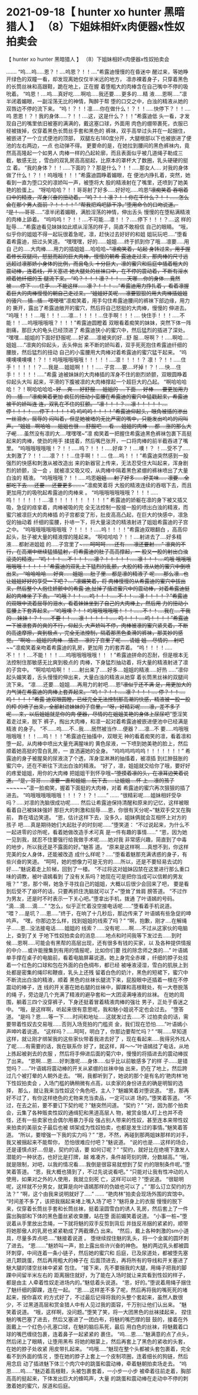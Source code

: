 # 2021-09-18【 hunter xo hunter 黑暗猎人 】 （8）下姐妹相奸x肉便器x性奴拍卖会



【 hunter xo hunter 黑暗猎人 】 （8）下姐妹相奸x肉便器x性奴拍卖会



.......
“呜....呜.....恩？！....呜恩？！！....”希露迪慢慢的在昏迷中
醒过来，等她睁开绿色的双瞳一看，却发现离她仅仅半米远的地方，
凛赤裸着身子，只穿着黑色的长筒丝袜和高跟鞋，跪在地上，正在握
着堕粗大的肉棒含在自己嘴中不停的吸吮着。
“呜恩！....呜....真好吃.....啊哈.....我还要.....更多的....精
液.....恩啊.....”凛半闭着媚眼，一副淫荡无比的神情，陶醉于帮
堕的口交之中，白浊的精液从她的双唇边不停的流下来。
“呜！？！！凛.....你在做什么！？！！.....快停下？！！....呜
恩恩！？！我的身体.....？！！....这，这是什么？！！”希露迪低
头一看，才发现自己的嘴里依旧被塞的满满的，戴这塞口球，外面用
肉色的绷带裹死，衣服已经被拨掉，仅穿着黑色长筒丝手套和黑色的
裤袜，双手高举过头并在一起捆住，被嵌进了一个立式便池的顶部，
双腿左右180度分开，大腿根部以下也被嵌进了便池的左右两边，一点
也动弹不得。
更要命的是，在她拉到腰间的黑色裤袜内，竟然高高隆起一个如男人
肉棒一样的凸起轮廓，而且表面似乎被几道绳子勒成三截，敏感无比
，雪白的双乳房高高挺起，比原本的罩杯大了数圈，乳头硬硬的挺立
着。
“我的身体？！！.....下面的？？那是什么？！！.....那女人....
对我的身体做了什么！？！！呜哦哦！！！”希露迪圆睁着媚眼，在
便池内挣扎着，突然，她看到一直为堕口交的凛娇叫一声，被堕将大
股的精液射在了嘴里，还喷到了她美艳的脸蛋上。
“呀哈哈哈？！！哥哥射了好多.....好好吃.....呜恩~~”凛痴笑着
吞咽着口中的精液，浑身兴奋的扭动着。
“呜？！！凛？！！你在干什么？！！......怎么会在那个男人面前
？！！！！”
“帮我把鸡吧舔干净。”堕用命令的口吻说道。
“是！....哥哥~~.....”凛半闭着媚眼，满脸淫荡的神情，伸出舌头
慢慢的在堕粘满精液的肉棒上舔着。
“呜呜呜！？！！....不可能....凛！！？.....停下！！！？....这
样的耻辱.....”希露迪看见妹妹如此顺从淫荡的样子，简直不敢相信
自己的眼睛。
“哦，似乎你的姐姐不得一起玩很着急呢，凛，赶快过去好好的和姐
姐玩玩吧.....”堕看着希露迪，扭过头笑道。
“嘿嘿嘿，好的......姐姐.....终于抓到你了哦....凛要.....用自
己的.....大肉棒.....用力的插姐姐....哈哈哈~~~”凛痴笑着，站起
身转过来，用手握着修长双腿间，怒挺而起的巨大肉棒，慢慢的朝希
露迪走过来，那肉棒的尺寸远远超过凛那娇小身体的比例，而且龟头
十分巨大，凛的蜜穴和后庭中插着粗大的震动棒，连着线，开关塞进
她大腿处的丝袜口中，在不停的震动着，不断有淫水顺着她纤细的玉
腿流下来。
“呜？！！！凛？！！.....天哪....你的身体....竟然被......停下
.....住手.....不能这样......凛？！！！....”希露迪用力挣扎着
，看着凛握着巨大的肉棒慢慢的朝自己走过来。
“姐姐好美呢.....凛要狠狠的用大肉棒插姐姐的骚穴....插...插...
嘿嘿嘿~~”凛痴笑着，用手勾住希露迪腰间的裤袜下部边缘，用力的
撕开，露出了希露迪敞开的蜜穴，然后将自己怒挺的大肉棒，慢慢的
伸进去。
“呜哦！！！....哦！！！.....凛...！！！！...住手啊！！！....
快住手！！！.....不能！！....呜哦哦哦哦？！！！”希露迪圆瞪着
双眼看着痴笑的妹妹，突然下体一阵剧痛，那巨大的龟头已经顶进了
希露迪狭小的蜜穴中，然后猛烈的插进了深处。
“嘿嘿....姐姐的下面好舒服呢.....好紧.....凛被夹的好...舒
服....呀啊？！.....啊哈....姐姐.....”凛爽的仰起头，舌头伸出
来不断的娇叫着，双手死死抱住希露迪纤细的腰肢，然后猛烈的扭动
自己的小蛮腰用大肉棒对着希露迪的蜜穴猛干起来。
“呜噢噢噢噢噢！？！！呜哦哦哦哦哦！！！！！....凛！！！！？
凛！？！！.....住手！！！！！？....我是....姐姐啊！！！.....
子宫.....要....坏掉！？！....快....住手！！！！！.....”希露
迪被妹妹的大肉棒插的浑身不住的剧烈娇颤，双眼圆睁着仰起头大叫
起来，平滑的下腹被凛的大肉棒撑起一个超巨大的凸起。
“啊哈哈哈哈！？！啊哈哈哈哈~~~好....爽.....好舒服.....姐姐的
....下面.... 好棒......要更加用力的....插.....”凛痴笑着更加
疯狂的扭动小蛮腰在希露迪的蜜穴中猛戳起来，希露迪被干的娇叫连
连，双乳在不住的狂颤。
“凛！！！？....凛！！！！！....停！！！！.....停下！！！！呜
呜呜呜！！！！”希露迪仰起头，眼角被插的渗出一丝泪水，屈辱的
闷叫着，但是她被堵的无比严密的嘴中，只能发出呜呜的闷叫声。
“姐姐...啊哈哈.....姐姐也很.....舒服吧.....看.....姐姐的肉棒
....都....涨的那么大了呢~~.....虽然没有凛的大....嘿嘿嘿~”凛
痴笑着一把握住希露迪黑色裤袜包裹下高挺起来的肉棒，使劲的用手
揉搓着，然后嘴巴张开，一口将肉棒的前半截吞进了嘴里。
“呜哦哦哦哦哦！？！！.....呜？！！！.....好痒？！....噢！？
！....受不了.....太刺激了？！！.....凛？！！...住手啊！！....
住....呜！！！”希露迪突然感到一股强烈的快感和刺激从被改造出
来的新器官上传来，无法忍受住大叫起来，浑身剧烈的娇颤，没一会
，就被凛又吸又咬，从肉棒中隔着黑色紧绷的裤袜喷出了大量白浊的
精液。
“呜哦哦哦？！！.....呜恩~~姐姐.....射了好多......好美味.....
凛要....全部吃下去.....还要.....还要更多......~~~”凛痴笑着将
大股的精液连续的吞咽下去，而且更加用力的吸吮起希露迪的肉棒来
。
“呜哦哦哦哦哦哦？！！！.....呜！！！！！！....凛！！！！！！
！！！！”
希露迪的娇躯在凛的身下被又插又吸，急促的痉挛着，肉棒被吸的完
全无法控制一股接一股的喷出白浊的精液，而蜜穴被凛巨大的肉棒插
的子宫都变了形，肚皮高高凸起，在巨大的快感中，凛急促的抽动着
纤细的蛮腰，扑哧一下，将大量滚烫的精液射进了姐姐希露迪的子宫
之中。
“呜哦哦哦哦哦哦哦 ？！！！！.....呜！！！！”希露迪双眼翻白
，高高仰起头，肚子被大量的精液撑的隆起来。
“啊哈哈哈？！！....射进去了....好多精液.....都射进姐姐
的.....子宫里了~~~.....呵呵呵......还有......凛还要射.....”
凛爽的不行，在高潮中继续猛插猛射，将希露迪的肚子高高撑起，一
股又一股的射出白浊滚烫的精液。
“呜！！！....不！！！....凛？！！！！！.....凛！！！....呜哦
哦哦哦哦哦哦！！！！！”希露迪的双乳上下猛烈的乱颤，大股的精
液从她的蜜穴中倒喷出来。
“哈哈哈哈.....好爽......姐姐.....肚子里....都是凛的精液了
呢......那么凛...也让姐姐好好的享受一下吧？....”凛媚笑着，将
肉棒慢慢的从希露迪的蜜穴中拔出来，然后整个人抱住娇颤中的希露
迪,扯掉了插进蜜穴中的震动棒，对着希露迪挺起的肉棒坐了下去。
“呜哦？！！.....呜！！！.....不！！....凛！！！！？”希露迪
的双眼中流着屈辱的泪水，看着妹妹坐到了自己的大肉棒上，然后用
力的扭动小蛮腰上下套弄起来。
“呜哦噢？！！呜哦哦哦哦哦！！！......不！！....我在....干我
的....妹妹！？！.....不要！！.....凛！！！！！.....
呜！！！....呜！！！！”希露迪一下被凛套弄的爽的不行，仰起头
大声娇叫不停，肉棒被凛的蜜穴紧夹着，不断的高速摩擦，爽到极点
，完全无法控制，隔着那黑色柔滑的裤袜，那美妙的感觉。
“啊哈....姐姐的肉棒....插进....凛的子宫里了呢......请姐
姐....尽情的....射吧~~~~”凛痴笑着亲吻着希露迪的乳房，更加用
力的套弄着。
“呜！！！！.....不！！！....不能！！！.....呜哦哦哦哦哦！！
！”希露迪拼命的忍耐，但是根本无法控制住那敏感无比爽到极点的
肉棒，下身猛烈抽动着，将大量的精液射进了凛的子宫中。
“啊哈哈哈啊！！.....射出来了.....好多....姐姐的精液.....好热
.....”凛仰起头媚笑着，舌头慢慢的伸出来，大量白浊的精液从她穿
着长筒黑丝袜的双腿间流下来。
“凛.....还要....姐姐.....再用力的射吧.....恩~~”凛似乎还不满
足，用更加大的力气骑在希露迪的肉棒上套弄起来。
“呜！？！！.....凛？！！！.... 停？！！....呜！！！！”希露
迪双眼圆瞪，已经完全无法控制那高潮的快感，精液被一股一股的榨
的喷了出来，全部射进妹妹的子宫里。
“呀，好精彩呢......凛，差不多了呢.....来，以后姐姐就是你的肉
便器，尽情的在姐姐美艳的身体上尿尿吧~~”堕淫笑着走过来，脱下
裤子，掏出大肉棒，和凛一起对着希露迪被嵌进便池中已经满是精液
的身子。
“不......呜.....不...我.....居然被当作....便器？....凛...不
要.....呜哦哦哦哦哦！！！....呜！！！”希露迪在抽搐中，双眼无
神的看着痴笑的凛，看着凛和堕一起，从肉棒中喷出大量充满腥味的
黄色尿液，一下喷到她美艳的脸上，然后顺着她高挺的雪白乳房，一
直洒遍她的全身。
“呜呜呜呜呜呜！！！！！！！”
希露迪的身子被腥臭的尿液浇了个透，浑身湿淋淋的抽搐着，被凛插
到红肿鼓胀的蜜穴中，还在不断往下流出白浊的精液。
“好了，凛，姐姐就交给你了哦，要好好的疼爱姐姐，用你的大肉棒
把姐姐干到怀孕哦~~~”堕摸着凛的头，在凛耳边笑着说道。
“是，哥哥......凛要一直和姐姐....玩下去.....让姐姐....怀
上....凛的孩子~~~~~~~~”凛一脸痴笑，握着下面挺的大肉棒，对着
希露迪的蜜穴再次狠狠的插了进去。
“呜哦哦哦哦哦哦！！！？！？！......”
......
“很精彩呢.....姐妹相奸受孕吗？.....对凛的洗脑很成功呢......
然后让希露迪保持清醒和原来的记忆，这样被眼看着自己被妹妹强奸
那巨大的刺激和屈辱.....恩，你很有天分呢~”魅双手交叉在胸前，
靠在墙边笑道。
“恩，估计这样下去，没多久，姐妹俩就会互相怀上对方的孩子
吧.....真是期待她们大起肚子的时刻呢......”堕笑道：
“不过说起来，为什么不一起进零的诊所呢，看着她做改造手术可真
是一件有趣的事情......”
“恩，因为她一见到我，就忍不住要强行给我做手术呢......她对我
非常感兴趣，简直到了中毒的地步，所以我还是不露面的好。”魅答
道。
“原来是这样啊.....真想不到，你这样完美的女人身体，还能被改造
成什么样呢？.....”堕看着魅那充满诱惑的身子，有些兴奋的笑道。
“呵呵，她的想像力可是无穷的.....所以，还是不要轻易去试的
好.....”魅说着走上阶梯，回到了一楼。
“不过将这对姐妹囚禁在这里进行那么重口味的调教，被叶语嫣看到
了没有关系吗？她现在可是把你当成可以信赖的男友哦？”
“恩，那个啊，她急于寻找自己的姐姐，大概以后很少会回来了吧，
要是看到后受不了崩坏的话，只要再抓住洗脑就可以了~”堕耸了耸肩
膀答道。
“不过作为男友，还是时不时表示一下关心吧。”堕拿出手机，拨通
了叶语嫣的号码。
“滴....滴.....滴.....”
“怎么，似乎正忙着没空接电话呢......”堕看着手机说道。
“喂？....是坑？....恩.....”终于，在响了十几秒后，那边传来了
叶语嫣有些急促的呻吟声。
“嘿，你那边怎么样，找到姐姐的线索了吗？”
“啊，抱歉，刚才....在解绳子......恩...没法接电话......姐姐的
线索？.....没有呢......啊.....不过从这家伙的电脑上，查到了关
于地下性奴拍卖会的消息.......地点和时间我等下发过去......到时
候....恩啊.....可能会有黑帮的高层出现，还有很多有钱的买家，以
及各种提供情报的中介....或许能搜集到有用的情报呢，比如你们要
找的除念师之类的....”
叶语嫣单手撑在桌子的电脑前，看着电脑屏幕说道。她上身完全赤裸
，纤细的脖子处挂着一个红色的口球和包在外面的白色绸布，都已经
被唾液浸湿，雪白的肌肤上到处都是密集的绳印和鞭痕，乳头上还残
留着白色的奶汁，黑色的短裙下，蜜穴中不断流出白浊的精液，顺着
黑色的丝袜长腿流下来，屁股眼中还插着一根在不停震动的棒子，连
线的开关塞在她右腿的丝袜中，脚踝和高根鞋处，有一大卷脱落的绳
子，旁边是几个充满了精液的避孕套和一大团浸满唾液的丝袜。
在她的周围，躺着三四个没穿裤子，下身还挺着冒着精液肉棒的强壮
男子，正处于昏迷之中。
“哦，是这样啊，听起来很有意思呢，我和魅小姐说不定也会过去。
”堕答道。
“是吗？恩.....等一下......时间和地址.....这就发过去......不
过拍卖会的话，需要带着性奴去交易哦......否则入场竞拍的门槛资
金，我们现在恐怕......”叶语嫣小声呻吟着说道。
“这样吗？.....呵呵，明白了，你那边要帮忙吗？”
“啊......早知道这样，就让刚才绑架我的这些家伙带着我进去好了
，现在看起来.....我得另外找人了呢......有需要的话，我在联系你
好了，就这样，拜～～”叶语嫣挂了电话，从地上拣起被剥去的衣服
，然后将手伸进后面的菊穴中，慢慢的将插进去的震动棒拔了出来。
“恩啊....恩.....好刺激呢.....身体.....似乎比以前敏感多了的样
子......是错觉吗？.....”叶语嫣将震动棒的开关从紧绷的丝袜中抽
出来，扔在了地上，然后跨过几个被打晕的人朝外走去。
“啊，我都听到了，她说的那个是有名的‘艳肉林’地下性奴拍卖会
，入场门槛的确稍微有点高，以卖家的身份进去的确是明智的选择，
那么，就让我来当性奴这个角色吧，主人？”魅媚笑着对堕说道。
“恩，那再好不过了，有你这样绝色的尤物来充当卖品，一定可以进
场的。”堕笑着答道。
“不过，在去之前，要不要订下契约呢？”魅突然问道。
“契约？”
“对，因为那个拍卖会，云集了各种贩卖性奴的通缉犯和黑道高层人
物，被赏金猎人盯上也并不奇怪，还有一些卖家也会偶尔用暴力手段
强占别人带来的性奴，甚至连本来带性奴来拍卖的美丽女子最后也被
绑架成为性奴拍卖，也都是发生过的事情。”魅笑着答道。
“所以，要增强一下我的实力吗？”
“恩，不然，再碰到那两姐妹那样的对手，我又被捆起来不能帮你，
恐怕很难应付吧？”魅说道。
“说的也是.....这样的场合，还是谨慎点好....但是，契约的话，要
如何订呢？”
“契约，就好比在绝境下激发人潜能的一种状态，也好比是打牌，越
难凑齐，条件越苛刻的牌，分数越高。”
“哦，就是限制，对吧，以我的情况看.....我倒是很容易就想到了契
约的限制条件呢。”堕笑着答道。
“恩，我大概也猜到了，不过先说说看吧。”
“只能对让我有性冲动的人使用，如果对之外的人使用，我就立刻死
亡，这样可以吧？”堕说道。
“很聪明呢，这样就不分男女，就算是向叶语嫣那样的伪娘也可以了
。”
“那么订立契约的方法？”
“啊，这个由我来说明就好了.....”
......
“艳肉林”拍卖会现场外围的宾馆中。
“时间差不多了，该把我捆起来堵上嘴入场了吧？”魅将身上的衣服
慢慢的脱下来，仅穿着长筒丝手套和长筒丝袜，挺着滚圆雪白的诱人
乳房，然后套上了一件露出胸部和下体的黑色蕾丝紧收束腰，站在堕
面前媚笑着说道。
“小事一桩~”堕说着从手里放出念绳，一下就将魅的双手反剪到背后
并拢反吊捆的紧紧的，顺带将她那傲人的乳房也紧紧勒成了两截爆凸
出来。
“然后，戴上各种刺激的sm小道具，尽量多弄点吧.....”魅接着说道
。
堕继续捏住魅的乳头，将一个金属的圆环刺了进去。
“恩.......”魅娇叫一声，脸上露出些许兴奋的神色。
魅的两边乳头都被圆环刺穿，中间连着一条小链子，然后她的蜜穴和
后庭，已及尿道处，都被堕先塞进几颗跳蛋，然后再用粗大的棒子在
后面顶进去，再将所有的导线和开关塞进了魅大腿的镂空丝袜中紧紧
包住。
“接下来，先不要捆我的大腿，用绳子把我的脚踝中间留半米左右的
距离捆住就好，为了能在入场时就让来宾看到性奴的样子，都是由主
人牵着性奴走进场内的。”魅低着头说道。
“恩，好的。”堕说着用绳子捆住了魅纤细的脚踝，连在一起。
“恩.....这样差不多了呢，然后再将我的嘴死死的堵起来，按你喜欢
的方式好了，不过最后记得将我的头整个套起来，虽然人数很少，不
过黑道高层和赏金猎人中有人见过我的面容，千万别让他们认出来。
”魅笑着说道。
“哦，这样啊，没问题。”堕笑了笑，将一大团黑色的丝袜揉起来，
捏住魅的嘴巴塞了进去，然后又塞进了一团白布，将魅的嘴巴撑的鼓
鼓的，接着在外面戴上一个红色小孔塞口球，在魅的脑后系死，最后
用白色的丝袜，将魅戴着口球的嘴巴缠绕包裹，连着鼻子一起紧紧的
裹住。
“呜....恩.....”魅满意的点了点头，然后闭上了眼睛，让堕用黑布
将她的眼蒙上，然后再套上了黑色的紧收的头套，在她的脖子处收紧
用皮带扎起来。
“呜哦.....”魅现在整个头都被头套包裹着，完全看不到外面的情况
，堕在她的脖子上套上一个皮制项圈，连着细长的狗链，然后用念启
动了插进魅下体三个肉穴中的跳蛋和震动棒，牵着魅朝拍卖场走去。
“呜恩......呜.....”魅迈着高根鞋，头被包裹套着，一小步一小步
被牵着往前走着，胸部高高的挺起来，下体发出巨大的蜂鸣声，大量
的跳蛋和震动棒在走动中不停的刺激着她的蜜穴，尿道和后庭。




